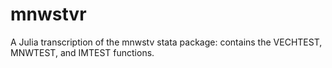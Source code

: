# mnwstvr
A Julia transcription of the mnwstv stata package: contains the VECHTEST, MNWTEST, and IMTEST functions.
